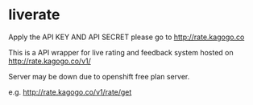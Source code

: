 liverate
========
Apply the API KEY AND API SECRET please go to 
http://rate.kagogo.co


This is a API wrapper for live rating and feedback system hosted on http://rate.kagogo.co/v1/

Server may be down due to openshift free plan server.

e.g. http://rate.kagogo.co/v1/rate/get
